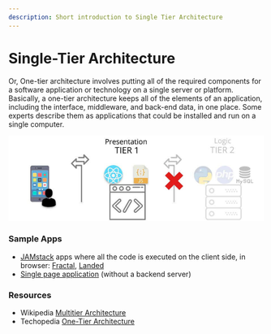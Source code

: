 ```yaml
---
description: Short introduction to Single Tier Architecture
---
```


# Single-Tier Architecture

Or, One-tier architecture involves putting all of the required components for a software application or technology on a single server or platform. Basically, a one-tier architecture keeps all of the elements of an application, including the interface, middleware, and back-end data, in one place. Some experts describe them as applications that could be installed and run on a single computer.

![Single Tier architecture](https://raw.githubusercontent.com/app-generator/static/master/docs/single-tier-architecture.jpg)

### Sample Apps

* [JAMstack](https://github.com/app-generator/docs/tree/a7c2441bf81cb9d2ad47b81b25204d5fc21897d9/what-is/jamstack/README.md) apps where all the code is executed on the client side, in browser: [Fractal](https://appseed.us/apps/jamstack/html5up-fractal), [Landed](https://appseed.us/apps/jamstack/html5up-landed)
* [Single page application](https://en.wikipedia.org/wiki/Single-page\_application) (without a backend server)



### Resources

* Wikipedia [Multitier Architecture](https://en.wikipedia.org/wiki/Multitier\_architecture)
* Techopedia [One-Tier Architecture](https://www.techopedia.com/definition/17374/one-tier-architecture)&#x20;
